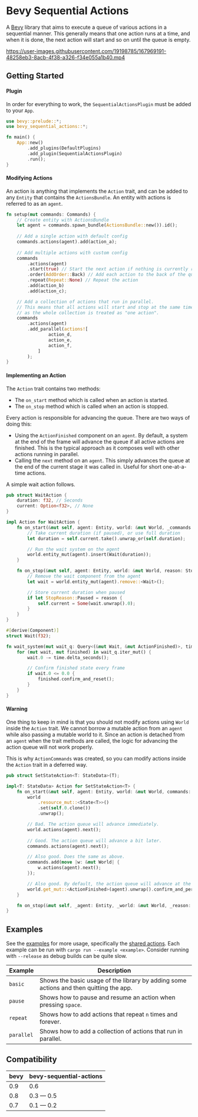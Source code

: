 # Bevy Sequential Actions

A [Bevy](https://bevyengine.org) library that aims to execute a queue of various actions in a sequential manner.
This generally means that one action runs at a time, and when it is done,
the next action will start and so on until the queue is empty.

https://user-images.githubusercontent.com/19198785/167969191-48258eb3-8acb-4f38-a326-f34e055a1b40.mp4

## Getting Started

#### Plugin

In order for everything to work, the `SequentialActionsPlugin` must be added to your `App`.

```rust
use bevy::prelude::*;
use bevy_sequential_actions::*;

fn main() {
    App::new()
        .add_plugins(DefaultPlugins)
        .add_plugin(SequentialActionsPlugin)
        .run();
}
```

#### Modifying Actions

An action is anything that implements the `Action` trait, and can be added to any `Entity` that contains the `ActionsBundle`.
An entity with actions is referred to as an `agent`.

```rust
fn setup(mut commands: Commands) {
    // Create entity with ActionsBundle
    let agent = commands.spawn_bundle(ActionsBundle::new()).id();
    
    // Add a single action with default config
    commands.actions(agent).add(action_a);
    
    // Add multiple actions with custom config
    commands
        .actions(agent)
        .start(true) // Start the next action if nothing is currently running
        .order(AddOrder::Back) // Add each action to the back of the queue
        .repeat(Repeat::None) // Repeat the action
        .add(action_b)
        .add(action_c);

    // Add a collection of actions that run in parallel.
    // This means that all actions will start and stop at the same time,
    // as the whole collection is treated as "one action".
    commands
        .actions(agent)
        .add_parallel(actions![
                action_d,
                action_e,
                action_f,
            ]
        );
}
```

#### Implementing an Action

The `Action` trait contains two methods:

* The `on_start` method which is called when an action is started.
* The `on_stop` method which is called when an action is stopped.

Every action is responsible for advancing the queue.
There are two ways of doing this:

* Using the `ActionFinished` component on an `agent`.
  By default, a system at the end of the frame will advance the queue if all active actions are finished.
  This is the typical approach as it composes well with other actions running in parallel.
* Calling the `next` method on an `agent`.
  This simply advances the queue at the end of the current stage it was called in.
  Useful for short one-at-a-time actions.

A simple wait action follows.

```rust
pub struct WaitAction {
    duration: f32, // Seconds
    current: Option<f32>, // None
}

impl Action for WaitAction {
    fn on_start(&mut self, agent: Entity, world: &mut World, _commands: &mut ActionCommands) {
        // Take current duration (if paused), or use full duration
        let duration = self.current.take().unwrap_or(self.duration);

        // Run the wait system on the agent
        world.entity_mut(agent).insert(Wait(duration));
    }

    fn on_stop(&mut self, agent: Entity, world: &mut World, reason: StopReason) {
        // Remove the wait component from the agent
        let wait = world.entity_mut(agent).remove::<Wait>();

        // Store current duration when paused
        if let StopReason::Paused = reason {
            self.current = Some(wait.unwrap().0);
        }
    }
}

#[derive(Component)]
struct Wait(f32);

fn wait_system(mut wait_q: Query<(&mut Wait, &mut ActionFinished)>, time: Res<Time>) {
    for (mut wait, mut finished) in wait_q.iter_mut() {
        wait.0 -= time.delta_seconds();

        // Confirm finished state every frame
        if wait.0 <= 0.0 {
            finished.confirm_and_reset();
        }
    }
}
```

#### Warning

One thing to keep in mind is that you should not modify actions using `World` inside the `Action` trait.
We cannot borrow a mutable action from an `agent` while also passing a mutable world to it.
Since an action is detached from an `agent` when the trait methods are called,
the logic for advancing the action queue will not work properly.

This is why `ActionCommands` was created, so you can modify actions inside the `Action` trait in a deferred way.

```rust
pub struct SetStateAction<T: StateData>(T);

impl<T: StateData> Action for SetStateAction<T> {
    fn on_start(&mut self, agent: Entity, world: &mut World, commands: &mut ActionCommands) {
        world
            .resource_mut::<State<T>>()
            .set(self.0.clone())
            .unwrap();

        // Bad. The action queue will advance immediately.
        world.actions(agent).next();
        
        // Good. The action queue will advance a bit later.
        commands.actions(agent).next();

        // Also good. Does the same as above.
        commands.add(move |w: &mut World| {
            w.actions(agent).next();
        });

        // Also good. By default, the action queue will advance at the end of the frame.
        world.get_mut::<ActionFinished>(agent).unwrap().confirm_and_persist();
    }

    fn on_stop(&mut self, _agent: Entity, _world: &mut World, _reason: StopReason) {}
}
```

## Examples

See the [examples](examples/) for more usage, specifically the [shared actions](examples/shared/src/actions/).
Each example can be run with `cargo run --example <example>`.
Consider running with `--release` as debug builds can be quite slow.

| Example    | Description                                                                            |
| ---------- | -------------------------------------------------------------------------------------- |
| `basic`    | Shows the basic usage of the library by adding some actions and then quitting the app. |
| `pause`    | Shows how to pause and resume an action when pressing `space`.                         |
| `repeat`   | Shows how to add actions that repeat `n` times and forever.                            |
| `parallel` | Shows how to add a collection of actions that run in parallel.                         |

## Compatibility

| bevy | bevy-sequential-actions |
| ---- | ----------------------- |
| 0.9  | 0.6                     |
| 0.8  | 0.3 — 0.5               |
| 0.7  | 0.1 — 0.2               |
